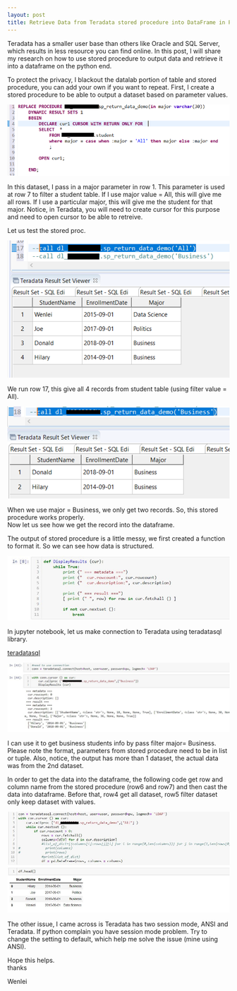 ```yaml
---
layout: post
title: Retrieve Data from Teradata stored procedure into DataFrame in Python 
---
```


Teradata has a smaller user base than others like Oracle and SQL Server, which results in less resource you can find online. In this post, I will share my research on how to use stored procedure to output data and retrieve it into a dataframe on the python end.  

To protect the privacy, I blackout the datalab portion of table and stored procedure, you can add your own if you want to repeat. 
First, I create a stored procedure to be able to output a dataset based on parameter values.   

<img src="/images/blog56/stored_proc1.PNG">  

In this dataset, I pass in a major parameter in row 1.  This parameter is used at row 7 to filter a student table. If I use major value = All, this will give me all rows. If I use a particular major, this will give me the student for that major.  Notice, in Teradata, you will need to create cursor for this purpose and need to open cursor to be able to retreive.  

Let us test the stored proc.  

<img src="/images/blog56/verify1.PNG">  

We run row 17, this give all 4 records from student table (using filter value = All).  

<img src="/images/blog56/verify2.PNG">  

When we use major = Business, we only get two records. So, this stored procedure works properly.    
Now let us see how we get the record into the dataframe.   

The output of stored procedure is a little messy, we first created a function to format it. So we can see how data is structured. 

<img src="/images/blog56/3.5function.JPG">   

In jupyter notebook, let us make connection to Teradata using teradatasql library.  

[teradatasql](https://pypi.org/project/teradatasql/)  

<img src="/images/blog56/4jupyter_show_stored_proc_result.JPG">  

I can use it to get business students info by pass filter major= Business. Please note the format, parameters from stored procedure need to be in list or tuple.  Also, notice, the output has more than 1 dataset, the actual data was from the 2nd dataset. 

In order to get the data into the dataframe, the following code get row and column name from the stored procedure (row6 and row7) and then cast the data into dataframe. Before that,  row4 get all dataset, row5 filter dataset only keep dataset with values.   

<img src="/images/blog56/5jupyter_show_stored_proc_result.JPG">  

The other issue, I came across is Teradata has two session mode,  ANSI and Teradata. If python complain you have session mode problem.  Try to change the setting to default, which help me solve the issue (mine using ANSI).

Hope this helps.  
thanks

Wenlei




